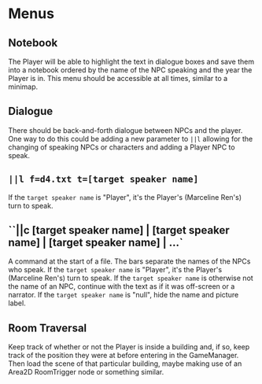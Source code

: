 # Menus
## Notebook
The Player will be able to highlight the text in dialogue boxes and save them into a notebook ordered by the name of the NPC speaking and the year the Player is in. This menu should be accessible at all times, similar to a minimap.

## Dialogue
There should be back-and-forth dialogue between NPCs and the player. One way to do this could be adding a new parameter to `||l` allowing for the changing of speaking NPCs or characters and adding a Player NPC to speak.
## `||l f=d4.txt t=[target speaker name]`
If the `target speaker name` is "Player", it's the Player's (Marceline Ren's) turn to speak.

## ``||c [target speaker name] | [target speaker name] | [target speaker name] | ...` 
A command at the start of a file. The bars separate the names of the NPCs who speak.
If the `target speaker name` is "Player", it's the Player's (Marceline Ren's) turn to speak. 
If the `target speaker name` is otherwise not the name of an NPC, continue with the text as if it was off-screen or a narrator.
If the `target speaker name` is "null", hide the name and picture label.


## Room Traversal
Keep track of whether or not the Player is inside a building and, if so, keep track of the position they were at before entering in the GameManager. Then load the scene of that particular building, maybe making use of an Area2D RoomTrigger node or something similar.
